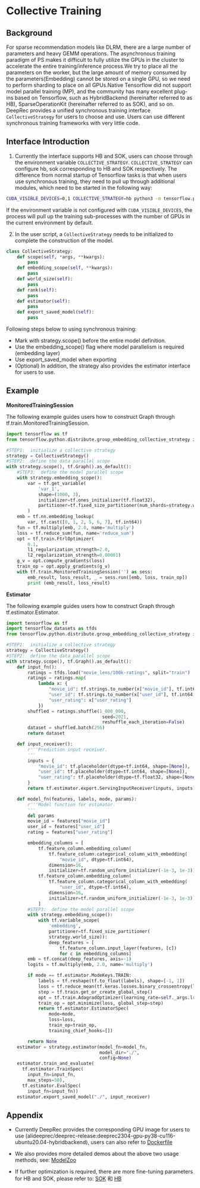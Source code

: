# Collective Training

## Background

For sparse recommendation models like DLRM, there are a large number of parameters and heavy GEMM operations. The asynchronous training paradigm of PS makes it difficult to fully utilize the GPUs in the cluster to accelerate the entire training/inference process.We try to place all the parameters on the worker, but the large amount of memory consumed by the parameters(Embedding) cannot be stored on a single GPU, so we need to perform sharding to place on all GPUs.Native Tensorflow did not support model parallel training (MP), and the community has many excellent plug-ins based on Tensorflow, such as HybridBackend (hereinafter referred to as HB), SparseOperationKit (hereinafter referred to as SOK), and so on. DeepRec provides a unified synchronous training interface `CollectiveStrategy` for users to choose and use. Users can use different synchronous training frameworks with very little code.

## Interface Introduction

1. Currently the interface supports HB and SOK, users can choose through the environment variable `COLLECTIVE_STRATEGY`. `COLLECTIVE_STRATEGY` can configure hb, sok corresponding to HB and SOK respectively. The difference from normal startup of Tensorflow tasks is that when users use synchronous training, they need to pull up through additional modules, which need to be started in the following way:

```bash
CUDA_VISIBLE_DEVICES=0,1 COLLECTIVE_STRATEGY=hb python3 -m tensorflow.python.distribute.launch <python script.py>
```
If the environment variable is not configured with `CUDA_VISIBLE_DEVICES`, the process will pull up the training sub-processes with the number of GPUs in the current environment by default.

2. In the user script, a `CollectiveStrategy` needs to be initialized to complete the construction of the model.

```python
class CollectiveStrategy:
    def scope(self, *args, **kwargs):
        pass
    def embedding_scope(self, **kwargs):
        pass
    def world_size(self):
        pass
    def rank(self):
        pass
    def estimator(self):
        pass
    def export_saved_model(self):
        pass
```

Following steps below to using synchronous training:
- Mark with strategy.scope() before the entire model definition.
- Use the embedding_scope() flag where model parallelism is required (embedding layer)
- Use export_saved_model when exporting
- (Optional) In addition, the strategy also provides the estimator interface for users to use.

## Example

**MonitoredTrainingSession**

The following example guides users how to construct Graph through tf.train.MonitoredTrainingSession.

```python
import tensorflow as tf
from tensorflow.python.distribute.group_embedding_collective_strategy import CollectiveStrategy

#STEP1:  initialize a collective strategy
strategy = CollectiveStrategy()
#STEP2:  define the data parallel scope
with strategy.scope(), tf.Graph().as_default():
    #STEP3:  define the model parallel scope
    with strategy.embedding_scope():
        var = tf.get_variable(
            'var_1',
            shape=(1000, 3),
            initializer=tf.ones_initializer(tf.float32),
            partitioner=tf.fixed_size_partitioner(num_shards=strategy.world_size())
        )
    emb = tf.nn.embedding_lookup(
        var, tf.cast([0, 1, 2, 5, 6, 7], tf.int64))
    fun = tf.multiply(emb, 2.0, name='multiply')
    loss = tf.reduce_sum(fun, name='reduce_sum')
    opt = tf.train.FtrlOptimizer(
        0.1,
        l1_regularization_strength=2.0,
        l2_regularization_strength=0.00001)
    g_v = opt.compute_gradients(loss)
    train_op = opt.apply_gradients(g_v)
    with tf.train.MonitoredTrainingSession('') as sess:
        emb_result, loss_result, _ = sess.run([emb, loss, train_op])
        print (emb_result, loss_result)
```

**Estimator**

The following example guides users how to construct Graph through tf.estimator.Estimator.
```python
import tensorflow as tf
import tensorflow_datasets as tfds
from tensorflow.python.distribute.group_embedding_collective_strategy import CollectiveStrategy

#STEP1:  initialize a collective strategy
strategy = CollectiveStrategy()
#STEP2:  define the data parallel scope
with strategy.scope(), tf.Graph().as_default():
    def input_fn():
        ratings = tfds.load("movie_lens/100k-ratings", split="train")
        ratings = ratings.map(
            lambda x: {
                "movie_id": tf.strings.to_number(x["movie_id"], tf.int64),
                "user_id": tf.strings.to_number(x["user_id"], tf.int64),
                "user_rating": x["user_rating"]
            })
        shuffled = ratings.shuffle(1_000_000,
                                    seed=2021,
                                    reshuffle_each_iteration=False)
        dataset = shuffled.batch(256)
        return dataset

    def input_receiver():
        r'''Prediction input receiver.
        '''
        inputs = {
            "movie_id": tf.placeholder(dtype=tf.int64, shape=[None]),
            "user_id": tf.placeholder(dtype=tf.int64, shape=[None]),
            "user_rating": tf.placeholder(dtype=tf.float32, shape=[None])
        }
        return tf.estimator.export.ServingInputReceiver(inputs, inputs)

    def model_fn(features, labels, mode, params):
        r'''Model function for estimator.
        '''
        del params
        movie_id = features["movie_id"]
        user_id = features["user_id"]
        rating = features["user_rating"]

        embedding_columns = [
            tf.feature_column.embedding_column(
                tf.feature_column.categorical_column_with_embedding(
                    "movie_id", dtype=tf.int64),
                dimension=16,
                initializer=tf.random_uniform_initializer(-1e-3, 1e-3)),
            tf.feature_column.embedding_column(
                tf.feature_column.categorical_column_with_embedding(
                    "user_id", dtype=tf.int64),
                dimension=16,
                initializer=tf.random_uniform_initializer(-1e-3, 1e-3))
            ]
        #STEP3:  define the model parallel scope
        with strategy.embedding_scope():
            with tf.variable_scope(
                'embedding',
                partitioner=tf.fixed_size_partitioner(
                strategy.world_size)):
                deep_features = [
                    tf.feature_column.input_layer(features, [c])
                    for c in embedding_columns]
        emb = tf.concat(deep_features, axis=-1)
        logits = tf.multiply(emb, 2.0, name='multiply')

        if mode == tf.estimator.ModeKeys.TRAIN:
            labels = tf.reshape(tf.to_float(labels), shape=[-1, 1])
            loss = tf.reduce_mean(tf.keras.losses.binary_crossentropy(labels, logits))
            step = tf.train.get_or_create_global_step()
            opt = tf.train.AdagradOptimizer(learning_rate=self._args.lr)
            train_op = opt.minimize(loss, global_step=step)
            return tf.estimator.EstimatorSpec(
                mode=mode,
                loss=loss,
                train_op=train_op,
                training_chief_hooks=[])

        return None
    estimator = strategy.estimator(model_fn=model_fn,
                                   model_dir="./",
                                   config=None)
    estimator.train_and_evaluate(
      tf.estimator.TrainSpec(
        input_fn=input_fn,
        max_steps=50),
      tf.estimator.EvalSpec(
        input_fn=input_fn))
    estimator.export_saved_model("./", input_receiver)
```

## Appendix

- Currently DeepRec provides the corresponding GPU image for users to use (alideeprec/deeprec-release:deeprec2304-gpu-py38-cu116-ubuntu20.04-hybridbackend), users can also refer to [Dockerfile](../../cibuild/dockerfiles/Dockerfile.devel-py3.8-cu116-ubuntu20.04-hybridbackend)
- We also provides more detailed demos about the above two usage methods, see: [ModelZoo](../../modelzoo/features/grouped_embedding)

- If further optimization is required, there are more fine-tuning parameters for HB and SOK, please refer to:
[SOK](./SOK.md) 和 [HB](https://github.com/DeepRec-AI/HybridBackend)

